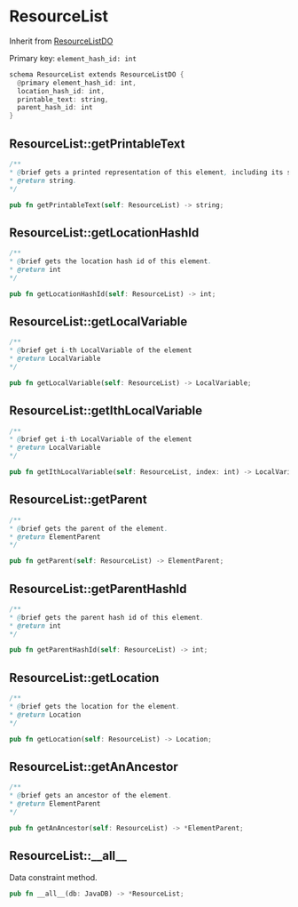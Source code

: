 # ResourceList

Inherit from [ResourceListDO](./ResourceListDO.md)

Primary key: `element_hash_id: int`

```rust
schema ResourceList extends ResourceListDO {
  @primary element_hash_id: int,
  location_hash_id: int,
  printable_text: string,
  parent_hash_id: int
}
```
## ResourceList::getPrintableText

```java
/**
* @brief gets a printed representation of this element, including its structure where applicable.
* @return string.
*/
```
```rust
pub fn getPrintableText(self: ResourceList) -> string;
```
## ResourceList::getLocationHashId

```java
/**
* @brief gets the location hash id of this element.
* @return int
*/
```
```rust
pub fn getLocationHashId(self: ResourceList) -> int;
```
## ResourceList::getLocalVariable

```java
/**
* @brief get i-th LocalVariable of the element
* @return LocalVariable 
*/
```
```rust
pub fn getLocalVariable(self: ResourceList) -> LocalVariable;
```
## ResourceList::getIthLocalVariable

```java
/**
* @brief get i-th LocalVariable of the element
* @return LocalVariable 
*/
```
```rust
pub fn getIthLocalVariable(self: ResourceList, index: int) -> LocalVariable;
```
## ResourceList::getParent

```java
/**
* @brief gets the parent of the element.
* @return ElementParent 
*/
```
```rust
pub fn getParent(self: ResourceList) -> ElementParent;
```
## ResourceList::getParentHashId

```java
/**
* @brief gets the parent hash id of this element.
* @return int
*/
```
```rust
pub fn getParentHashId(self: ResourceList) -> int;
```
## ResourceList::getLocation

```java
/**
* @brief gets the location for the element.
* @return Location
*/
```
```rust
pub fn getLocation(self: ResourceList) -> Location;
```
## ResourceList::getAnAncestor

```java
/**
* @brief gets an ancestor of the element.
* @return ElementParent 
*/
```
```rust
pub fn getAnAncestor(self: ResourceList) -> *ElementParent;
```
## ResourceList::\_\_all\_\_

Data constraint method.

```rust
pub fn __all__(db: JavaDB) -> *ResourceList;
```
